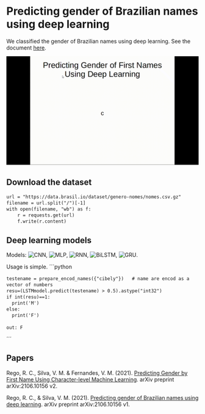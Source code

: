 # Predicting gender of Brazilian names using deep learning

We classified the gender of Brazilian names using deep learning. See the document [here](https://arxiv.org/abs/2106.10156v1).

![Animation](https://github.com/roscibely/Gender-Classification/blob/main/animation.gif)

## Download the dataset

    url = "https://data.brasil.io/dataset/genero-nomes/nomes.csv.gz"
    filename = url.split("/")[-1]
    with open(filename, "wb") as f:
        r = requests.get(url)
        f.write(r.content)

## Deep learning models 

Models: ![CNN](https://github.com/roscibely/Gender-Classification/blob/main/models/CNN.h5), ![MLP](https://github.com/roscibely/Gender-Classification/blob/main/models/DNN.h5), ![RNN](https://github.com/roscibely/Gender-Classification/blob/main/models/RNN.h5), ![BiLSTM](https://github.com/roscibely/Gender-Classification/blob/main/models/LSTM.h5), ![GRU](https://github.com/roscibely/Gender-Classification/blob/main/models/GRU.h5). 

Usage is simple. 
´´´python

    testename = prepare_encod_names({"cibely"})   # name are encod as a vector of numbers
    resu=(LSTMmodel.predict(testename) > 0.5).astype("int32")
    if int(resu)==1:
      print('M')
    else:
      print('F')
      
    out: F
 ´´´   
 ## Papers
    
  Rego, R. C., Silva, V. M. & Fernandes, V. M. (2021). [Predicting Gender by First Name Using Character-level Machine Learning](https://arxiv.org/abs/2106.10156v2). arXiv preprint arXiv:2106.10156 v2.  
  
 Rego, R. C., & Silva, V. M. (2021). [Predicting gender of Brazilian names using deep learning](https://arxiv.org/abs/2106.10156v1). arXiv preprint arXiv:2106.10156 v1.   
    
